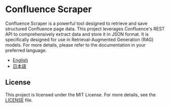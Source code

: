 # Confluence Scraper

Confluence Scraper is a powerful tool designed to retrieve and save structured Confluence page data. This project leverages Confluence's REST API to comprehensively extract data and store it in JSON format. It is specifically designed for use in Retrieval-Augmented Generation (RAG) models. For more details, please refer to the documentation in your preferred language.

- [English](./docs/en/README.md)
- [日本語](./docs/ja/README.md)

## License

This project is licensed under the MIT License. For more details, see the [LICENSE](LICENSE) file.
